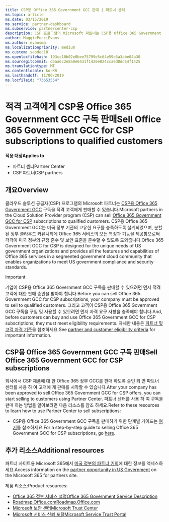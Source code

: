 ```yaml
---
title: CSP용 Office 365 Government GCC 판매 | 파트너 센터
ms.topic: article
ms.date: 03/15/2019
ms.service: partner-dashboard
ms.subservice: partnercenter-csp
description: CSP 프로그램의 Microsoft 파트너는 CSP용 Office 365 Government GCC 구독을 적격 고객에게 판매할 수 있습니다. CSP 용 Office 365 정부 GCC는 미국 정부 및 정부 계약자를 위해 설계 된 클라우드 생산성 서비스 제품군입니다.
author: MaggiePucciEvans
ms.author: evansma
ms.localizationpriority: medium
ms.custom: seodec18
ms.openlocfilehash: 193cc10b02e0bee75799e5c64e59e3a3abe04a30
ms.sourcegitcommit: dbaa6c2e8a0e6431f1420e024cca6d0dd54f1425
ms.translationtype: MT
ms.contentlocale: ko-KR
ms.lasthandoff: 11/06/2019
ms.locfileid: "73653554"
---
```

# <a name="sell-office-365-government-gcc-for-csp-subscriptions-to-qualified-customers"></a><span data-ttu-id="a3ff2-104">적격 고객에게 CSP용 Office 365 Government GCC 구독 판매</span><span class="sxs-lookup"><span data-stu-id="a3ff2-104">Sell Office 365 Government GCC for CSP subscriptions to qualified customers</span></span>

<span data-ttu-id="a3ff2-105">**적용 대상**</span><span class="sxs-lookup"><span data-stu-id="a3ff2-105">**Applies to**</span></span>

-  <span data-ttu-id="a3ff2-106">파트너 센터</span><span class="sxs-lookup"><span data-stu-id="a3ff2-106">Partner Center</span></span>
-  <span data-ttu-id="a3ff2-107">CSP 파트너</span><span class="sxs-lookup"><span data-stu-id="a3ff2-107">CSP partners</span></span>


## <a name="overview"></a><span data-ttu-id="a3ff2-108">개요</span><span class="sxs-lookup"><span data-stu-id="a3ff2-108">Overview</span></span>

<span data-ttu-id="a3ff2-109">클라우드 솔루션 공급자(CSP) 프로그램의 Microsoft 파트너는 [CSP용 Office 365 Government GCC](https://www.microsoft.com/microsoft-365/partners/governmentforCSP) 구독을 적격 고객에게 판매할 수 있습니다.</span><span class="sxs-lookup"><span data-stu-id="a3ff2-109">Microsoft partners in the Cloud Solution Provider program (CSP) can sell [Office 365 Government GCC for CSP](https://www.microsoft.com/microsoft-365/partners/governmentforCSP) subscriptions to qualified customers.</span></span> <span data-ttu-id="a3ff2-110">CSP용 Office 365 Government GCC는 미국 정부 기관의 고유한 요구를 충족하도록 설계되었으며, 분할된 정부 클라우드 커뮤니티에 Office 365 서비스의 모든 특징과 기능을 제공함으로써 각각이 미국 정부의 규정 준수 및 보안 표준을 준수할 수 있도록 도와줍니다.</span><span class="sxs-lookup"><span data-stu-id="a3ff2-110">Office 365 Government GCC for CSP is designed for the unique needs of US government organizations and provides all the features and capabilities of Office 365 services in a segmented government cloud community that enables organizations to meet US government compliance and security standards.</span></span> 

>[!IMPORTANT] 
><span data-ttu-id="a3ff2-111">기업이 CSP용 Office 365 Government GCC 구독을 판매할 수 있으려면 먼저 적격 고객에 대한 판매 승인을 받아야 합니다.</span><span class="sxs-lookup"><span data-stu-id="a3ff2-111">Before you can sell Office 365 Government GCC for CSP subscriptions, your company must be approved to sell to qualified customers.</span></span> <span data-ttu-id="a3ff2-112">그리고 고객이 CSP용 Office 365 Government GCC 구독을 구입 및 사용할 수 있으려면 먼저 자격 요구 사항을 충족해야 합니다.</span><span class="sxs-lookup"><span data-stu-id="a3ff2-112">And, before customers can buy and use Office 365 Government GCC for CSP subscriptions, they must meet eligibility requirements.</span></span> <span data-ttu-id="a3ff2-113">자세한 내용은 [파트너 및 고객 자격 기준](csp-gcc-validate.md)을 참조하세요.</span><span class="sxs-lookup"><span data-stu-id="a3ff2-113">See [partner and customer eligibility criteria](csp-gcc-validate.md) for important information.</span></span>


## <a name="sell-office-365-government-gcc-for-csp-subscriptions"></a><span data-ttu-id="a3ff2-114">CSP용 Office 365 Government GCC 구독 판매</span><span class="sxs-lookup"><span data-stu-id="a3ff2-114">Sell Office 365 Government GCC for CSP subscriptions</span></span>

<span data-ttu-id="a3ff2-115">회사에서 CSP 제품에 대 한 Office 365 정부 GCC를 판매 하도록 승인 되 면 파트너 센터를 사용 하 여 고객에 게 판매를 시작할 수 있습니다.</span><span class="sxs-lookup"><span data-stu-id="a3ff2-115">After your company has been approved to sell Office 365 Government GCC for CSP offers, you can start selling to customers using Partner Center.</span></span> <span data-ttu-id="a3ff2-116">파트너 센터를 사용 하 여 구독을 판매 하는 방법을 알아보려면 다음 리소스를 참조 하세요.</span><span class="sxs-lookup"><span data-stu-id="a3ff2-116">Refer to these resources to learn how to use Partner Center to sell subscriptions:</span></span> 

-   <span data-ttu-id="a3ff2-117">CSP용 Office 365 Government GCC 구독을 판매하기 위한 단계별 가이드는 [여기](https://go.microsoft.com/fwlink/?linkid=2007323)를 참조하세요.</span><span class="sxs-lookup"><span data-stu-id="a3ff2-117">For a step-by-step guide to selling Office 365 Government GCC for CSP subscriptions, go [here](https://go.microsoft.com/fwlink/?linkid=2007323).</span></span>  


## <a name="additional-resources"></a><span data-ttu-id="a3ff2-118">추가 리소스</span><span class="sxs-lookup"><span data-stu-id="a3ff2-118">Additional resources</span></span>

<span data-ttu-id="a3ff2-119">파트너 사이트용 Microsoft 365에서 [미국 정부의 파트너 기회](https://www.microsoft.com/microsoft-365/partners/governmentforCSP)에 대한 정보를 액세스하세요.</span><span class="sxs-lookup"><span data-stu-id="a3ff2-119">Access information on the [partner opportunity in US Government](https://www.microsoft.com/microsoft-365/partners/governmentforCSP) on the Microsoft 365 for partners site.</span></span>

<span data-ttu-id="a3ff2-120">제품 리소스:</span><span class="sxs-lookup"><span data-stu-id="a3ff2-120">Product resources:</span></span>

- [<span data-ttu-id="a3ff2-121">Office 365 정부 서비스 설명</span><span class="sxs-lookup"><span data-stu-id="a3ff2-121">Office 365 Government Service Description</span></span>](https://technet.microsoft.com/library/mt774581.aspx)
- [<span data-ttu-id="a3ff2-122">Roadmap.Office.com</span><span class="sxs-lookup"><span data-stu-id="a3ff2-122">Roadmap.Office.com</span></span>](https://products.office.com/business/office-365-roadmap)
- [<span data-ttu-id="a3ff2-123">Microsoft 보안 센터</span><span class="sxs-lookup"><span data-stu-id="a3ff2-123">Microsoft Trust Center</span></span>](https://www.microsoft.com/TrustCenter/)
- [<span data-ttu-id="a3ff2-124">Microsoft 서비스 신뢰 포털</span><span class="sxs-lookup"><span data-stu-id="a3ff2-124">Microsoft Service Trust Portal</span></span>](https://aka.ms/STP)

